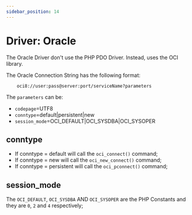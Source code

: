 ```yaml
---
sidebar_position: 14
---
```


# Driver: Oracle

The Oracle Driver don't use the PHP PDO Driver. Instead, uses the OCI library.

The Oracle Connection String has the following format:


```text
    oci8://user:pass@server:port/serviceName?parameters
```

The `parameters` can be:

* `codepage`=UTF8
* `conntype`=default|persistent|new
* `session_mode`=OCI_DEFAULT|OCI_SYSDBA|OCI_SYSOPER

## conntype

* If conntype = default will call the `oci_connect()` command;
* If conntype = new will call the `oci_new_connect()` command;
* If conntype = persistent will call the `oci_pconnect()` command;

## session_mode

The `OCI_DEFAULT`, `OCI_SYSDBA` AND `OCI_SYSOPER` are the PHP Constants 
and they are `0`, `2` and `4` respectively;